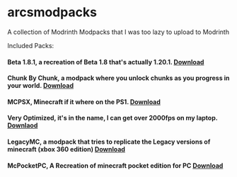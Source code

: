 # arcsmodpacks
A collection of Modrinth Modpacks that I was too lazy to upload to Modrinth

Included Packs:
#### Beta 1.8.1, a recreation of Beta 1.8 that's actually 1.20.1. [Download](https://github.com/arc360alt/arcsmodpacks/tree/main/Beta%201.8.1)
#### Chunk By Chunk, a modpack where you unlock chunks as you progress in your world. [Download](https://github.com/arc360alt/arcsmodpacks/tree/main/Chunk%20By%20Chunk)
#### MCPSX, Minecraft if it where on the PS1. [Download](https://modrinth.com/modpack/mcpsx)
#### Very Optimized, it's in the name, I can get over 2000fps on my laptop. [Downlaod](https://github.com/arc360alt/arcsmodpacks/tree/main/Very%20Optimised)
#### LegacyMC, a modpack that tries to replicate the Legacy versions of minecraft (xbox 360 edition) [Download](https://github.com/arc360alt/arcsmodpacks/releases/tag/lmc0.1)
#### McPocketPC, A Recreation of minecraft pocket edition for PC [Download](https://github.com/arc360alt/arcsmodpacks/tree/main/MCPocketPC)
